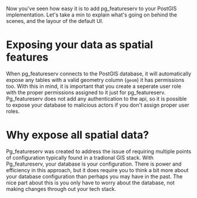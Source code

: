 Now you've seen how easy it is to add pg_featureserv to your PostGIS implementation. Let's take a min to explain what's going on behind the scenes, and the layour of the default UI. 

# Exposing your data as spatial features

When pg_featureserv connects to the PostGIS database, it will automatically expose any tables with a valid geometry column (```geom```) it has permissions too. With this in mind, it is important that you create a seperate user role with the proper permissions assigned to it just for pg_featureserv. Pg_featureserv does not add any authentication to the api, so it is possible to expose your database to malicious actors if you don't assign proper user roles. 

# Why expose all spatial data?

Pg_featureserv was created to address the issue of requiring multiple points of configuration typically found in a tradional GIS stack. With Pg_featureserv, your database is your configuration. There is power and efficiency in this approach, but it does require you to think a bit more about your database configuration than perhaps you may have in the past. The nice part about this is you only have to worry about the database, not making changes through out your tech stack.
